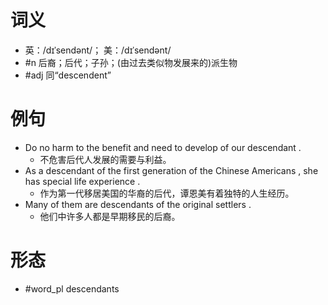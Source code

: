 # 词义
- 英：/dɪˈsendənt/； 美：/dɪˈsendənt/
- #n 后裔；后代；子孙；(由过去类似物发展来的)派生物
- #adj 同“descendent”
# 例句
- Do no harm to the benefit and need to develop of our descendant .
	- 不危害后代人发展的需要与利益。
- As a descendant of the first generation of the Chinese Americans , she has special life experience .
	- 作为第一代移居美国的华裔的后代，谭恩美有着独特的人生经历。
- Many of them are descendants of the original settlers .
	- 他们中许多人都是早期移民的后裔。
# 形态
- #word_pl descendants
